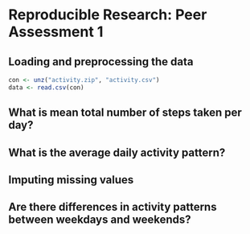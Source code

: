 # Reproducible Research: Peer Assessment 1


## Loading and preprocessing the data


```r
con <- unz("activity.zip", "activity.csv")
data <- read.csv(con)
```


## What is mean total number of steps taken per day?



## What is the average daily activity pattern?



## Imputing missing values



## Are there differences in activity patterns between weekdays and weekends?
